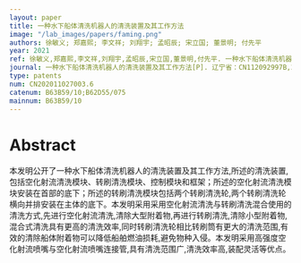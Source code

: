 ```yaml
---
layout: paper
title: 一种水下船体清洗机器人的清洗装置及其工作方法
image: "/lab_images/papers/faming.png"
authors: 徐敏义; 郑嘉熙; 李文祥; 刘翔宇; 孟昭辰; 宋立国; 董景明; 付先平
year: 2021
ref: 徐敏义,郑嘉熙,李文祥,刘翔宇,孟昭辰,宋立国,董景明,付先平. 一种水下船体清洗机器人的清洗装置及其工作方法[P]. 辽宁省：CN112092997B,2021-10-08.
journal: 一种水下船体清洗机器人的清洗装置及其工作方法[P]. 辽宁省：CN112092997B,2021-10-08
type: patents
num: CN202011027003.6
catenum: B63B59/10;B62D55/075
mainnum: B63B59/10
---
```


# Abstract

本发明公开了一种水下船体清洗机器人的清洗装置及其工作方法,所述的清洗装置,包括空化射流清洗模块、转刷清洗模块、控制模块和框架；所述的空化射流清洗模块安装在首部的底下；所述的转刷清洗模块包括两个转刷清洗轮,两个转刷清洗轮横向并排安装在主体的底下。本发明采用采用空化射流清洗与转刷清洗混合使用的清洗方式,先进行空化射流清洗,清除大型附着物,再进行转刷清洗,清除小型附着物,混合式清洗具有更高的清洗效率,同时转刷清洗轮相比转刷筒有更大的清洗范围,有效的清除船体附着物可以降低船舶燃油损耗,避免物种入侵。本发明采用高强度空化射流喷嘴与空化射流喷嘴连接管,具有清洗范围广,清洗效率高,装配灵活等优点。